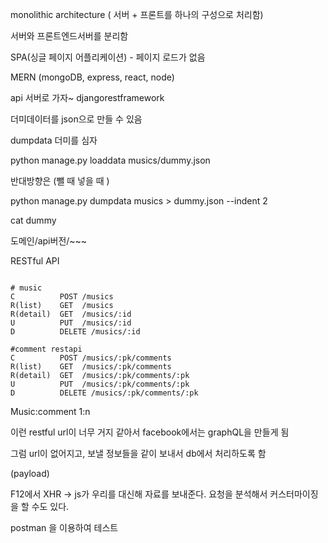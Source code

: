 monolithic architecture ( 서버 + 프론트를 하나의 구성으로 처리함)

서버와 프론트엔드서버를 분리함

SPA(싱글 페이지 어플리케이션) - 페이지 로드가 없음



MERN (mongoDB, express, react, node)



api 서버로 가자~ djangorestframework



더미데이터를 json으로 만들 수 있음



dumpdata 더미를 심자

 python manage.py loaddata musics/dummy.json

반대방향은  (뺄 때 넣을 때 )

python manage.py dumpdata musics > dummy.json --indent 2 

cat dummy



도메인/api버전/~~~



RESTful API

``` 

# music 
C          POST /musics
R(list)    GET  /musics
R(detail)  GET  /musics/:id
U          PUT  /musics/:id
D          DELETE /musics/:id

#comment restapi
C          POST /musics/:pk/comments
R(list)    GET  /musics/:pk/comments
R(detail)  GET  /musics/:pk/comments/:pk
U          PUT  /musics/:pk/comments/:pk
D          DELETE /musics/:pk/comments/:pk

```

Music:comment 1:n



이런 restful url이 너무 거지 같아서 facebook에서는 graphQL을 만들게 됨 

그럼 url이 없어지고, 보낼 정보들을 같이 보내서  db에서 처리하도록 함

(payload)



F12에서 XHR -> js가 우리를 대신해 자료를 보내준다. 요청을 분석해서 커스터마이징을 할 수도 있다.

postman 을 이용하여 테스트

